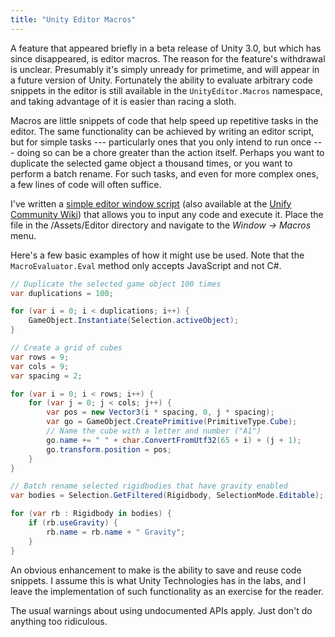 ```yaml
---
title: "Unity Editor Macros"
---
```


A feature that appeared briefly in a beta release of Unity 3.0, but which has since disappeared, is editor macros. The reason for the feature's withdrawal is unclear. Presumably it's simply unready for primetime, and will appear in a future version of Unity. Fortunately the ability to evaluate arbitrary code snippets in the editor is still available in the `UnityEditor.Macros` namespace, and taking advantage of it is easier than racing a sloth.

Macros are little snippets of code that help speed up repetitive tasks in the editor. The same functionality can be achieved by writing an editor script, but for simple tasks --- particularly ones that you only intend to run once --- doing so can be a chore greater than the action itself. Perhaps you want to duplicate the selected game object a thousand times, or you want to perform a batch rename. For such tasks, and even for more complex ones, a few lines of code will often suffice.

I've written a [simple editor window script](https://gist.github.com/mminer/975335) (also available at the [Unify Community Wiki](http://wiki.unity3d.com/index.php/Macros)) that allows you to input any code and execute it. Place the file in the /Assets/Editor directory and navigate to the *Window → Macros* menu.

Here's a few basic examples of how it might use be used. Note that the `MacroEvaluator.Eval` method only accepts JavaScript and not C#.

```csharp
// Duplicate the selected game object 100 times
var duplications = 100;

for (var i = 0; i < duplications; i++) {
    GameObject.Instantiate(Selection.activeObject);
}
```

```csharp
// Create a grid of cubes
var rows = 9;
var cols = 9;
var spacing = 2;

for (var i = 0; i < rows; i++) {
    for (var j = 0; j < cols; j++) {
        var pos = new Vector3(i * spacing, 0, j * spacing);
        var go = GameObject.CreatePrimitive(PrimitiveType.Cube);
        // Name the cube with a letter and number ("A1")
        go.name += " " + char.ConvertFromUtf32(65 + i) + (j + 1);
        go.transform.position = pos;
    }
}
```

```csharp
// Batch rename selected rigidbodies that have gravity enabled
var bodies = Selection.GetFiltered(Rigidbody, SelectionMode.Editable);

for (var rb : Rigidbody in bodies) {
    if (rb.useGravity) {
        rb.name = rb.name + " Gravity";
    }
}
```

An obvious enhancement to make is the ability to save and reuse code snippets. I assume this is what Unity Technologies has in the labs, and I leave the implementation of such functionality as an exercise for the reader.

The usual warnings about using undocumented APIs apply. Just don't do anything too ridiculous.
